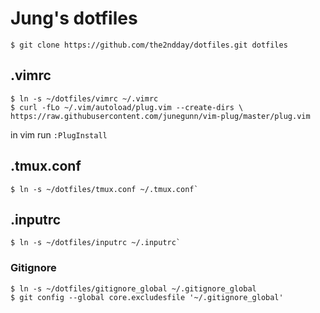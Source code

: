 # Jung's dotfiles

```
$ git clone https://github.com/the2ndday/dotfiles.git dotfiles
```

## .vimrc
```
$ ln -s ~/dotfiles/vimrc ~/.vimrc
$ curl -fLo ~/.vim/autoload/plug.vim --create-dirs \ https://raw.githubusercontent.com/junegunn/vim-plug/master/plug.vim
```
in vim run `:PlugInstall`

## .tmux.conf
```
$ ln -s ~/dotfiles/tmux.conf ~/.tmux.conf`
```

## .inputrc
```
$ ln -s ~/dotfiles/inputrc ~/.inputrc`
```

### Gitignore
```
$ ln -s ~/dotfiles/gitignore_global ~/.gitignore_global
$ git config --global core.excludesfile '~/.gitignore_global'
```
